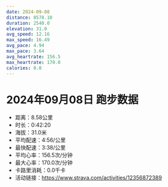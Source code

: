 ```yaml
---
date: 2024-09-08
distance: 8578.10
duration: 2540.0
elevation: 31.0
avg_speed: 12.16
max_speed: 16.49
avg_pace: 4.94
max_pace: 3.64
avg_heartrate: 156.5
max_heartrate: 170.0
calories: 0.0
---
```


# 2024年09月08日 跑步数据

- 距离：8.58公里
- 时长：0:42:20
- 海拔：31.0米
- 平均配速：4:56/公里
- 最快配速：3:38/公里
- 平均心率：156.5次/分钟
- 最大心率：170.0次/分钟
- 卡路里消耗：0.0千卡
- 活动链接：https://www.strava.com/activities/12356872389
